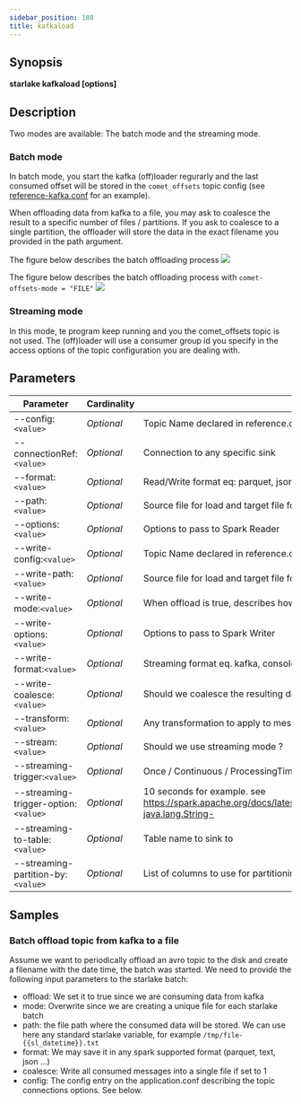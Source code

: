 ```yaml
---
sidebar_position: 180
title: kafkaload
---
```



## Synopsis

**starlake kafkaload [options]**

## Description

Two modes are available: The batch mode and the streaming mode.

### Batch mode
In batch mode, you start the kafka (off)loader regurarly and the last consumed offset
will be stored in the `comet_offsets` topic config
(see [reference-kafka.conf](https://github.com/starlake-ai/starlake/blob/master/src/main/resources/reference-kafka.conf#L22) for an example).

When offloading data from kafka to a file, you may ask to coalesce the result to a specific number of files / partitions.
If you ask to coalesce to a single partition, the offloader will store the data in the exact filename you provided in the path
argument.

The figure below describes the batch offloading process
![](/img/cli/kafka-offload.png)

The figure below describes the batch offloading process with `comet-offsets-mode = "FILE"`
![](/img/cli/kafka-offload-fs.png)

### Streaming mode

In this mode, te program keep running and you the comet_offsets topic is not used. The (off)loader will use a consumer group id
you specify in the access options of the topic configuration you are dealing with.


## Parameters

Parameter|Cardinality|Description
---|---|---
--config:`<value>`|*Optional*|Topic Name declared in reference.conf file
--connectionRef:`<value>`|*Optional*|Connection to any specific sink
--format:`<value>`|*Optional*|Read/Write format eq: parquet, json, csv ... Default to parquet.
--path:`<value>`|*Optional*|Source file for load and target file for store
--options:`<value>`|*Optional*|Options to pass to Spark Reader
--write-config:`<value>`|*Optional*|Topic Name declared in reference.conf file
--write-path:`<value>`|*Optional*|Source file for load and target file for store
--write-mode:`<value>`|*Optional*|When offload is true, describes how data should be stored on disk. Ignored if offload is false.
--write-options:`<value>`|*Optional*|Options to pass to Spark Writer
--write-format:`<value>`|*Optional*|Streaming format eq. kafka, console ...
--write-coalesce:`<value>`|*Optional*|Should we coalesce the resulting dataframe
--transform:`<value>`|*Optional*|Any transformation to apply to message before loading / offloading it
--stream:`<value>`|*Optional*|Should we use streaming mode ?
--streaming-trigger:`<value>`|*Optional*|Once / Continuous / ProcessingTime
--streaming-trigger-option:`<value>`|*Optional*|10 seconds for example. see https://spark.apache.org/docs/latest/api/java/org/apache/spark/sql/streaming/Trigger.html#ProcessingTime-java.lang.String-
--streaming-to-table:`<value>`|*Optional*|Table name to sink to
--streaming-partition-by:`<value>`|*Optional*|List of columns to use for partitioning
## Samples

### Batch offload topic from kafka to a file


Assume we want to periodically offload an avro topic to the disk and create a filename with the date time, the batch was started.
We need to provide the following input parameters to the starlake batch:

- offload: We set it to true since we are consuming data from kafka
- mode: Overwrite since we are creating a unique file for each starlake batch
- path: the file path where the consumed data will be stored. We can use here any standard starlake variable, for example `/tmp/file-{{sl_datetime}}.txt`
- format: We may save it in any spark supported format (parquet, text, json ...)
- coalesce: Write all consumed messages into a single file if set to 1
- config: The config entry on the application.conf describing the topic connections options. See below.


